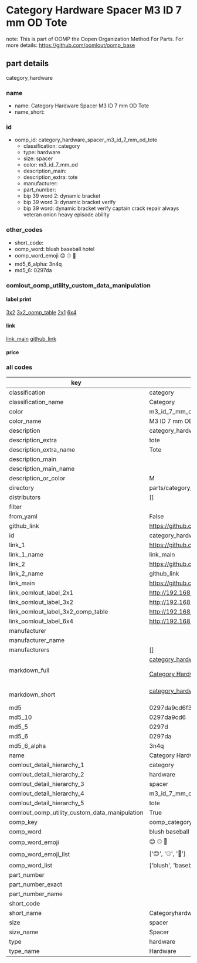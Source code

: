 # Category Hardware Spacer M3 ID 7 mm OD Tote  

note: This is part of OOMP the Oopen Organization Method For Parts. For more details: https://github.com/oomlout/oomp_base

##  part details



category_hardware

### name
* name: Category Hardware Spacer M3 ID 7 mm OD Tote
* name_short: 
### id
* oomp_id: category_hardware_spacer_m3_id_7_mm_od_tote
  * classification: category
  * type: hardware
  * size: spacer
  * color: m3_id_7_mm_od
  * description_main: 
  * description_extra: tote
  * manufacturer: 
  * part_number: 
  * bip 39 word 2: dynamic bracket
  * bip 39 word 3: dynamic bracket verify
  * bip 39 word: dynamic bracket verify captain crack repair always veteran onion heavy episode ability

### other_codes
* short_code: 
* oomp_word: blush baseball hotel
* oomp_word_emoji :blush: :baseball: :hotel:
* md5_6_alpha: 3n4q
* md5_6: 0297da






### oomlout_oomp_utility_custom_data_manipulation
#### label print
[3x2](http://192.168.1.245:1112/?label=oomp%203n4q)
[3x2_oomp_table](http://192.168.1.107:1112/?label=oomp%203n4q)
[2x1](http://192.168.1.242:1112/?label=oomp%203n4q)
[6x4](http://192.168.1.55:1112/?label=oomp%203n4q)    

#### link

[link_main](https://github.com/oomlout/oomlout_oomp_current_version_messy/tree/main/parts/category_hardware_spacer_m3_id_7_mm_od_tote) [github_link](https://github.com/oomlout/oomlout_oomp_part_src/tree/main/parts/category_hardware_spacer_m3_id_7_mm_od_tote)                             

#### price







### all codes 
| key | value |  
| --- | --- |  
| classification | category |  
| classification_name | Category |  
| color | m3_id_7_mm_od |  
| color_name | M3 ID 7 mm OD |  
| description | category_hardware |  
| description_extra | tote |  
| description_extra_name | Tote |  
| description_main |  |  
| description_main_name |  |  
| description_or_color | M  |  
| directory | parts/category_hardware_spacer_m3_id_7_mm_od_tote |  
| distributors | [] |  
| filter |  |  
| from_yaml | False |  
| github_link | https://github.com/oomlout/oomlout_oomp_part_src/tree/main/parts/category_hardware_spacer_m3_id_7_mm_od_tote |  
| id | category_hardware_spacer_m3_id_7_mm_od_tote |  
| link_1 | https://github.com/oomlout/oomlout_oomp_current_version_messy/tree/main/parts/category_hardware_spacer_m3_id_7_mm_od_tote |  
| link_1_name | link_main |  
| link_2 | https://github.com/oomlout/oomlout_oomp_part_src/tree/main/parts/category_hardware_spacer_m3_id_7_mm_od_tote |  
| link_2_name | github_link |  
| link_main | https://github.com/oomlout/oomlout_oomp_current_version_messy/tree/main/parts/category_hardware_spacer_m3_id_7_mm_od_tote |  
| link_oomlout_label_2x1 | http://192.168.1.242:1112/?label=oomp%203n4q |  
| link_oomlout_label_3x2 | http://192.168.1.245:1112/?label=oomp%203n4q |  
| link_oomlout_label_3x2_oomp_table | http://192.168.1.107:1112/?label=oomp%203n4q |  
| link_oomlout_label_6x4 | http://192.168.1.55:1112/?label=oomp%203n4q |  
| manufacturer |  |  
| manufacturer_name |  |  
| manufacturers | [] |  
| markdown_full | [category_hardware_spacer_m3_id_7_mm_od_tote](https://github.com/oomlout/oomlout_oomp_current_version_messy/tree/main/parts/category_hardware_spacer_m3_id_7_mm_od_tote)<br>[](https://github.com/oomlout/oomlout_oomp_current_version_messy/tree/main/parts/category_hardware_spacer_m3_id_7_mm_od_tote)<br>[Category Hardware Spacer M3 Id 7 Mm Od Tote](https://github.com/oomlout/oomlout_oomp_current_version_messy/tree/main/parts/category_hardware_spacer_m3_id_7_mm_od_tote)<br><br> |  
| markdown_short | [category_hardware_spacer_m3_id_7_mm_od_tote](https://github.com/oomlout/oomlout_oomp_current_version_messy/tree/main/parts/category_hardware_spacer_m3_id_7_mm_od_tote)<br><br> |  
| md5 | 0297da9cd6f320f2da18e223e546b226 |  
| md5_10 | 0297da9cd6 |  
| md5_5 | 0297d |  
| md5_6 | 0297da |  
| md5_6_alpha | 3n4q |  
| name | Category Hardware Spacer M3 ID 7 mm OD Tote |  
| oomlout_detail_hierarchy_1 | category |  
| oomlout_detail_hierarchy_2 | hardware |  
| oomlout_detail_hierarchy_3 | spacer |  
| oomlout_detail_hierarchy_4 | m3_id_7_mm_od |  
| oomlout_detail_hierarchy_5 | tote |  
| oomlout_oomp_utility_custom_data_manipulation | True |  
| oomp_key | oomp_category_hardware_spacer_m3_id_7_mm_od_tote |  
| oomp_word | blush baseball hotel |  
| oomp_word_emoji | :blush: :baseball: :hotel: |  
| oomp_word_emoji_list | [':blush:', ':baseball:', ':hotel:'] |  
| oomp_word_list | ['blush', 'baseball', 'hotel'] |  
| part_number |  |  
| part_number_exact |  |  
| part_number_name |  |  
| short_code |  |  
| short_name | Categoryhardware |  
| size | spacer |  
| size_name | Spacer |  
| type | hardware |  
| type_name | Hardware |  
